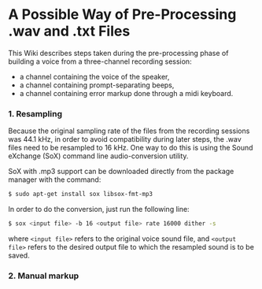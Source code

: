 # A Possible Way of Pre-Processing .wav and .txt Files

This Wiki describes steps taken during the pre-processing phase of building a voice from a three-channel recording session:

* a channel containing the voice of the speaker,
* a channel containing prompt-separating beeps,
* a channel containing error markup done through a midi keyboard.

### 1. Resampling

Because the original sampling rate of the files from the recording sessions was 44.1 kHz, in order to avoid compatibility during later steps, the .wav files need to be resampled to 16 kHz. One way to do this is using the Sound eXchange (SoX) command line audio-conversion utility.

SoX with .mp3 support can be downloaded directly from the package manager with the command:
```sh
$ sudo apt-get install sox libsox-fmt-mp3
```

In order to do the conversion, just run the following line:
```sh
$ sox <input file> -b 16 <output file> rate 16000 dither -s
```
where ``<input file>`` refers to the original voice sound file, and ``<output file>`` refers to the desired output file to which the resampled sound is to be saved.

### 2. Manual markup
